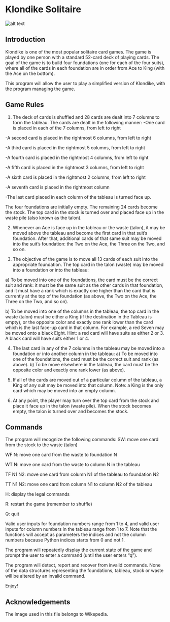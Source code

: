 # Klondike Solitaire #
![alt text](https://upload.wikimedia.org/wikipedia/commons/thumb/5/59/GNOME_Aisleriot_Solitaire_%28cropped%29.png/440px-GNOME_Aisleriot_Solitaire_%28cropped%29.png)

## Introduction ##
Klondike is one of the most popular solitaire card games. The game is played by one person with a standard 52-card deck of playing cards. The goal of the game is to build four foundations (one for each of the four suits), where all of the cards in each foundation are in order from Ace to King (with the Ace on the bottom).

This program will allow the user to play a simplified version of Klondike, with the program managing the game. 

## Game Rules ##

1. The deck of cards is shuffled and 28 cards are dealt into 7 columns to form the tableau.
The cards are dealt in the following manner:
-One card is placed in each of the 7 columns, from left to right

-A second card is placed in the rightmost 6 columns, from left to right 

-A third card is placed in the rightmost 5 columns, from left to right 

-A fourth card is placed in the rightmost 4 columns, from left to right 

-A fifth card is placed in the rightmost 3 columns, from left to right

-A sixth card is placed in the rightmost 2 columns, from left to right 

-A seventh card is placed in the rightmost column

-The last card placed in each column of the tableau is turned face up.

The four foundations are initially empty. The remaining 24 cards become the stock. The top card in the stock is turned over and placed face up in the waste pile (also known as the talon).

2. Whenever an Ace is face up in the tableau or the waste (talon), it may be moved above the tableau and become the first card in that suit’s foundation. After that, additional cards of that same suit may be moved into the suit’s foundation: the Two on the Ace, the Three on the Two, and so on.

3. The objective of the game is to move all 13 cards of each suit into the appropriate foundation. The top card in the talon (waste) may be moved into a foundation or into the tableau:

a) To be moved into one of the foundations, the card must be the correct suit and rank: it must be the same suit as the other cards in that foundation, and it must have a rank which is exactly one higher than the card that is currently at the top of the foundation (as above, the Two on the Ace, the Three on the Two, and so on).

b) To be moved into one of the columns in the tableau, the top card in the waste (talon) must be either a King (if the destination in the Tableau is empty), or the opposite color and exactly one rank lower than the card which is the last face-up card in that column. For example, a red Seven may be moved onto a black Eight. Hint: a red card will have suits as either 2 or 3. A black card will have suits either 1 or 4.

4. The last card in any of the 7 columns in the tableau may be moved into a foundation or into another column in the tableau:
a) To be moved into one of the foundations, the card must be the correct suit and rank (as above).
b) To be move elsewhere in the tableau, the card must be the opposite color and exactly one rank lower (as above).

5. If all of the cards are moved out of a particular column of the tableau, a King of any suit may be moved into that column. Note: a King is the only card which may be moved into an empty column.
6. At any point, the player may turn over the top card from the stock and place it face up in the talon (waste pile). When the stock becomes empty, the talon is turned over and becomes the stock.

## Commands
The program will recognize the following commands:
SW: move one card from the stock to the waste (talon)

WF N: move one card from the waste to foundation N

WT N: move one card from the waste to column N in the tableau

TF N1 N2: move one card from column N1 of the tableau to foundation N2

TT N1 N2: move one card from column N1 to column N2 of the tableau


H: display the legal commands

R: restart the game (remember to shuffle)

Q:  quit

Valid user inputs for foundation numbers range from 1 to 4, and valid user inputs for column numbers in the tableau range from 1 to 7. Note that the functions will accept as parameters the indices and not the column numbers because Python indices starts from 0 and not 1.

The program will repeatedly display the current state of the game and prompt the user to enter a command (until the user enters “q”).

The program will detect, report and recover from invalid commands. None of the data structures representing the foundations, tableau, stock or waste will be altered by an invalid command.

Enjoy!

## Acknowledgements ##
The image used in this file belongs to Wikepedia. 
